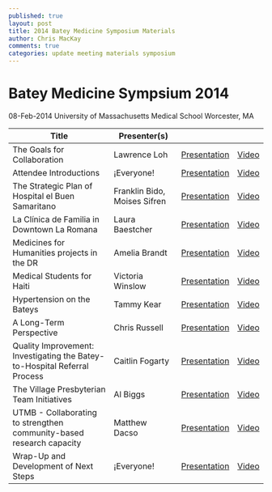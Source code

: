 ```yaml
---
published: true
layout: post
title: 2014 Batey Medicine Symposium Materials
author: Chris MacKay
comments: true
categories: update meeting materials symposium
---
```


# Batey Medicine Sympsium 2014

08-Feb-2014
University of Massachusetts Medical School
Worcester, MA

|                                   Title                                   |         Presenter(s)          |                  |                                      |
|---------------------------------------------------------------------------|-------------------------------|------------------|--------------------------------------|
| The Goals for Collaboration                                               | Lawrence Loh                  | [Presentation]() | [Video](http://youtu.be/5Ea75eJ3KdU) |
| Attendee Introductions                                                    | ¡Everyone!                    | [Presentation]() | [Video]()                            |
| The Strategic Plan of Hospital el Buen Samaritano                         | Franklin Bido, Moises Sifren  | [Presentation]() | [Video]()                            |
| La Clínica de Familia in Downtown La Romana                               | Laura Baestcher               | [Presentation]() | [Video]()                            |
| Medicines for Humanities projects in the DR                               | Amelia Brandt                 | [Presentation]() | [Video]()                            |
| Medical Students for Haiti                                                | Victoria Winslow              | [Presentation]() | [Video]()                            |
| Hypertension on the Bateys                                                | Tammy Kear                    | [Presentation]() | [Video]()                            |
| A Long-Term Perspective                                                   | Chris Russell                 | [Presentation]() | [Video]()                            |
| Quality Improvement: Investigating the Batey-to-Hospital Referral Process | Caitlin Fogarty               | [Presentation]() | [Video]()                            |
| The Village Presbyterian Team Initiatives                                 | Al Biggs                      | [Presentation]() | [Video]()                            |
| UTMB - Collaborating to strengthen community-based research capacity      | Matthew Dacso                 | [Presentation]() | [Video]()                            |
| Wrap-Up and Development of Next Steps                                     | ¡Everyone!                    | [Presentation]() | [Video]()                            |

